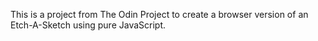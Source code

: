 This is a project from The Odin Project to create a browser version of an Etch-A-Sketch using pure JavaScript.